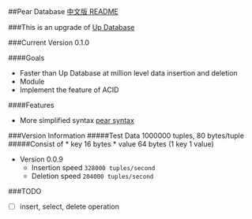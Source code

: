 ##Pear Database
[中文版 README](./README.md)

###This is an upgrade of [Up Database](http://www.github.com/UncP/Up_Database)

###Current Version 0.1.0

####Goals
- Faster than Up Database at million level data insertion and deletion
- Module
- Implement the feature of ACID

####Features
- More simplified syntax [pear syntax](./pear_syntax)


###Version Information
#####Test Data 1000000 tuples, 80 bytes/tuple
#####Consist of
	* key    16  bytes
	* value  64  bytes (1 key 1 value)

* Version 0.0.9
	- Insertion speed			``` 328000 tuples/second ```
	- Deletion speed			``` 204000 tuples/second ```


###TODO
- [ ] insert, select, delete operation